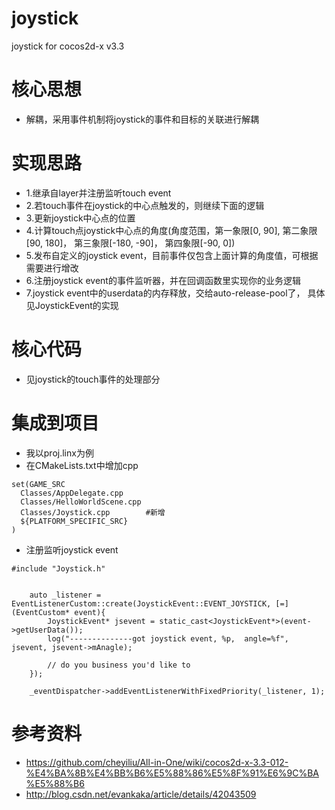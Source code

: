 # joystick
joystick for cocos2d-x v3.3

# 核心思想
* 解耦，采用事件机制将joystick的事件和目标的关联进行解耦

# 实现思路
* 1.继承自layer并注册监听touch event
* 2.若touch事件在joystick的中心点触发的，则继续下面的逻辑
* 3.更新joystick中心点的位置
* 4.计算touch点joystick中心点的角度(角度范围，第一象限[0, 90], 第二象限[90, 180]， 第三象限[-180, -90]， 第四象限[-90, 0])
* 5.发布自定义的joystick event，目前事件仅包含上面计算的角度值，可根据需要进行增改
* 6.注册joystick event的事件监听器，并在回调函数里实现你的业务逻辑
* 7.joystick event中的userdata的内存释放，交给auto-release-pool了， 具体见JoystickEvent的实现

# 核心代码
* 见joystick的touch事件的处理部分

# 集成到项目
* 我以proj.linx为例
* 在CMakeLists.txt中增加cpp
```
set(GAME_SRC
  Classes/AppDelegate.cpp
  Classes/HelloWorldScene.cpp
  Classes/Joystick.cpp        #新增
  ${PLATFORM_SPECIFIC_SRC}
)

```
* 注册监听joystick event
```
#include "Joystick.h"


    auto _listener = EventListenerCustom::create(JoystickEvent::EVENT_JOYSTICK, [=](EventCustom* event){
        JoystickEvent* jsevent = static_cast<JoystickEvent*>(event->getUserData());
        log("--------------got joystick event, %p,  angle=%f", jsevent, jsevent->mAnagle);

        // do you business you'd like to
    });

    _eventDispatcher->addEventListenerWithFixedPriority(_listener, 1);
```

# 参考资料
* https://github.com/cheyiliu/All-in-One/wiki/cocos2d-x-3.3-012-%E4%BA%8B%E4%BB%B6%E5%88%86%E5%8F%91%E6%9C%BA%E5%88%B6
* http://blog.csdn.net/evankaka/article/details/42043509

